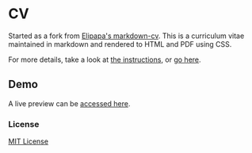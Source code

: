 # CV

Started as a fork from [Elipapa's markdown-cv](https://github.com/elipapa/markdown-cv/).
This is a curriculum vitae maintained in markdown and rendered to HTML and PDF using CSS.

For more details, take a look at [the instructions](instructions.md),
or [go here](http://elipapa.github.io/markdown-cv/).

## Demo

A live preview can be [accessed here](https://jraleman.com/cv-fe-cloud).

### License

[MIT License](https://github.com/jraleman/cv-fe-cloud/blob/master/LICENSE)
